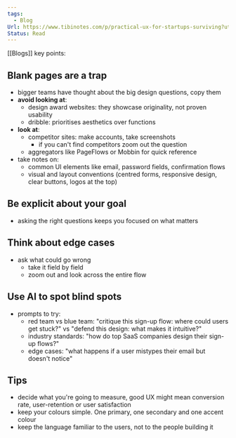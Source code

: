 ```yaml
---
tags:
  - Blog
Url: https://www.tibinotes.com/p/practical-ux-for-startups-surviving?utm_source=hackernewsletter&utm_medium=email&utm_term=design
Status: Read
---
```

[[Blogs]]
key points:
## Blank pages are a trap
- bigger teams have thought about the big design questions, copy them
- **avoid looking at**:
	- design award websites: they showcase originality, not proven usability
	- dribble: prioritises aesthetics over functions
- **look at**:
	- competitor sites: make accounts, take screenshots
		- if you can't find competitors zoom out the question
	- aggregators like PageFlows or Mobbin for quick reference
- take notes on:
	- common UI elements like email, password fields, confirmation flows
	- visual and layout conventions (centred forms, responsive design, clear buttons, logos at the top)
## Be explicit about your goal
- asking the right questions keeps you focused on what matters
## Think about edge cases
- ask what could go wrong
	- take it field by field
	- zoom out and look across the entire flow
## Use AI to spot blind spots
- prompts to try:
	- red team vs blue team: "critique this sign-up flow: where could users get stuck?" vs "defend this design: what makes it intuitive?"
	- industry standards: "how do top SaaS companies design their sign-up flows?"
	- edge cases: "what happens if a user mistypes their email but doesn't notice"
## Tips
- decide what you're going to measure, good UX might mean conversion rate, user-retention or user satisfaction
- keep your colours simple. One primary, one secondary and one accent colour
- keep the language familiar to the users, not to the people building it